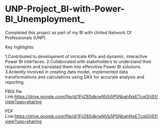 # UNP-Project_BI-with-Power-BI_Unemployment_
Completed this project as part of my BI with United Network Of Professionals (UNP).

Key highlights:

1.Contributed to development of intricate KPIs and dynamic, interactive Power BI interfaces.
2.Collaborated with stakeholders to understand their requirements and translated them into effecvtive Power BI solutions.
3.Ardently involved in creating data model, implemented data transformations and calculations using DAX for accurate analysis and reporting.

PBIX file Link:https://drive.google.com/file/d/1FijZ8SdkrwNVb5P5NbahfkkETcqGIVEf/view?usp=sharing

PDF Link:https://drive.google.com/file/d/1FijZ8SdkrwNVb5P5NbahfkkETcqGIVEf/view?usp=sharing

